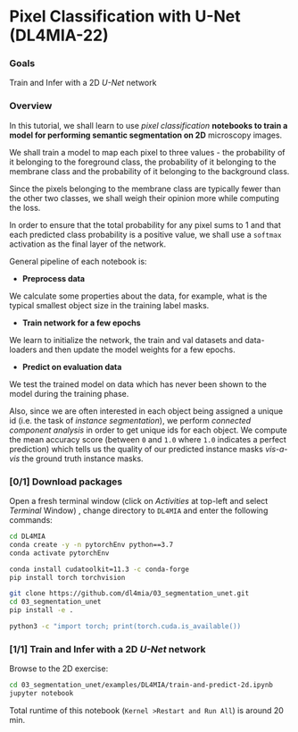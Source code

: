 # Pixel Classification with U-Net (DL4MIA-22)

### Goals

Train and Infer with a 2D *U-Net* network

### Overview

In this tutorial, we shall learn to use *pixel classification* **notebooks to train a model for performing semantic segmentation on 2D** microscopy images.

We shall train a model to map each pixel to three values - the probability of it belonging to the foreground class, the probability of it belonging to the membrane class and the probability of it belonging to the background class.

Since the pixels belonging to the membrane class are typically fewer than the other two classes, we shall weigh their opinion more while computing the loss.

In order to ensure that the total probability for any pixel sums to 1 and that each predicted class probability is a positive value, we shall use a `softmax` activation as the final layer of the network.

General pipeline of each notebook is:

- **Preprocess data**

We calculate some properties about the data, for example, what is the typical smallest object size in the training label masks.

- **Train network for a few epochs**

We learn to initialize the network, the train and val datasets and data-loaders and then update the model weights for a few epochs.

- **Predict on evaluation data**

We test the trained model on data which has never been shown to the model during the training phase.

Also, since we are often interested in each object being assigned a unique id (i.e. the task of *instance segmentation*), we perform *connected component analysis* in order to get unique ids for each object. We compute the mean accuracy score (between `0` and `1.0` where `1.0` indicates a perfect prediction) which tells us the quality of our predicted instance masks *vis-a-vis* the ground truth instance masks.

### [0/1] Download packages

Open a fresh terminal window (click on *Activities* at top-left and select *Terminal* Window) , change directory to `DL4MIA` and enter the following commands:

```bash
cd DL4MIA
conda create -y -n pytorchEnv python==3.7
conda activate pytorchEnv

conda install cudatoolkit=11.3 -c conda-forge
pip install torch torchvision

git clone https://github.com/dl4mia/03_segmentation_unet.git
cd 03_segmentation_unet
pip install -e .

python3 -c "import torch; print(torch.cuda.is_available())
```

### [1/1] **Train and Infer with a 2D *U-Net* network**

Browse to the 2D exercise:

```bash
cd 03_segmentation_unet/examples/DL4MIA/train-and-predict-2d.ipynb
jupyter notebook
```

Total runtime of this notebook (`Kernel >Restart and Run All`) is around 20 min.